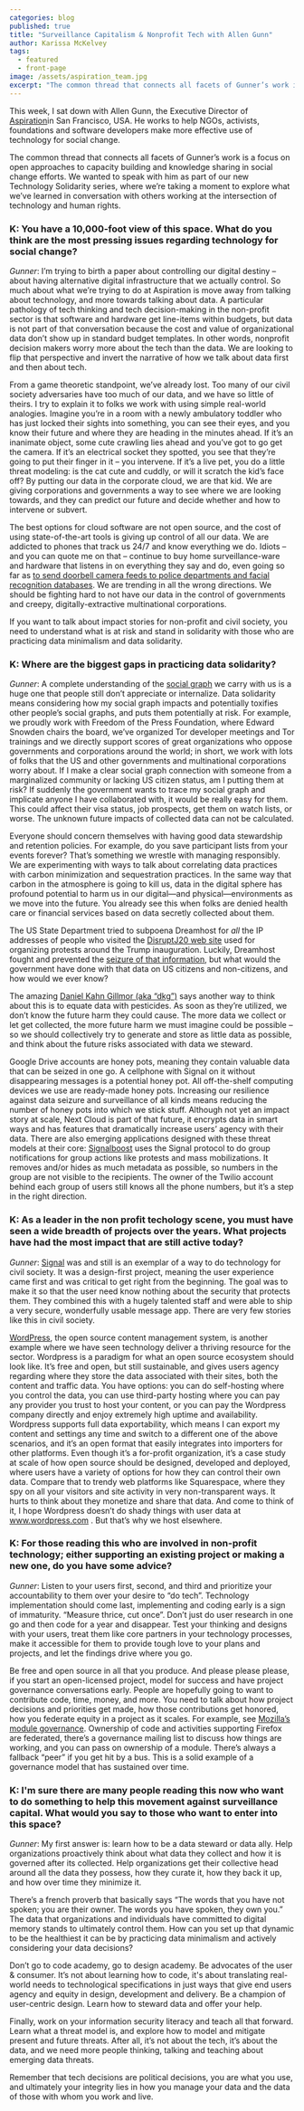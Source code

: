 ```yaml
---
categories: blog
published: true
title: "Surveillance Capitalism & Nonprofit Tech with Allen Gunn"
author: Karissa McKelvey
tags:
  - featured
  - front-page
image: /assets/aspiration_team.jpg
excerpt: "The common thread that connects all facets of Gunner’s work is a focus on open approaches to capacity building and knowledge sharing in social change efforts. We’re taking a moment to explore the intersection of technology and human rights."
---
```


This week, I sat down with Allen Gunn, the Executive Director of [Aspiration](www.aspirationtech.org)in San Francisco, USA. He works to help NGOs, activists, foundations and software developers make more effective use of technology for social change.

The common thread that connects all facets of Gunner’s work is a focus on open approaches to capacity building and knowledge sharing in social change efforts. We wanted to speak with him as part of our new Technology Solidarity series, where we’re taking a moment to explore what we’ve learned in conversation with others working at the intersection of technology and human rights.

### K: You have a 10,000-foot view of this space. What do you think are the most pressing issues regarding technology for social change?  

*Gunner*: 
I’m trying to birth a paper about controlling our digital destiny – about having alternative digital infrastructure that we actually control. So much about what we’re trying to do at Aspiration is move away from talking about technology, and more towards talking about data. A particular pathology of tech thinking and tech decision-making in the non-profit sector is that software and hardware get line-items within budgets, but data is not part of that conversation because the cost and value of organizational data don’t show up in standard budget templates. In other words, nonprofit decision makers worry more about the tech than the data. We are looking to flip that perspective and invert the narrative of how we talk about data first and then about tech.

From a game theoretic standpoint, we’ve already lost. Too many of our civil society adversaries have too much of our data, and we have so little of theirs. I try to explain it to folks we work with using simple real-world analogies. Imagine you’re in a room with a newly ambulatory toddler who has just locked their sights into something, you can see their eyes, and you know their future and where they are heading in the minutes ahead. If it’s an inanimate object, some cute crawling lies ahead and you’ve got to go get the camera. If it’s an electrical socket they spotted, you see that they’re going to put their finger in it – you intervene. If it’s a live pet, you do a little threat modeling: is the cat cute and cuddly, or will it scratch the kid’s face off? By putting our data in the corporate cloud, we are that kid. We are giving corporations and governments a way to see where we are looking towards, and they can predict our future and decide whether and how to intervene or subvert.

The best options for cloud software are not open source, and the cost of using state-of-the-art tools is giving up control of all our data. We are addicted to phones that track us 24/7 and know everything we do. Idiots – and you can quote me on that – continue to buy home surveillance-ware and hardware that listens in on everything they say and do, even going so far as [to send doorbell camera feeds to police departments and facial recognition databases](https://www.eff.org/deeplinks/2019/08/amazons-ring-perfect-storm-privacy-threats). We are trending in all the wrong directions. We should be fighting hard to not have our data in the control of governments and creepy, digitally-extractive multinational corporations.

If you want to talk about impact stories for non-profit and civil society, you need to understand what is at risk and stand in solidarity with those who are practicing data minimalism and data solidarity.

### K: Where are the biggest gaps in practicing data solidarity? 

*Gunner*: 
 A complete understanding of the [social graph](https://en.wikipedia.org/wiki/Social_graph) we carry with us is a huge one that people still don’t appreciate or internalize. Data solidarity means considering how my social graph impacts and potentially toxifies other people’s social graphs, and puts them potentially at risk. For example, we proudly work with Freedom of the Press Foundation, where Edward Snowden chairs the board, we’ve organized Tor developer meetings and Tor trainings and we directly support scores of great organizations who oppose governments and corporations around the world; in short, we work with lots of folks that the US and other governments and multinational corporations worry about. If I make a clear social graph connection with someone from a marginalized community or lacking US citizen status, am I putting them at risk? If suddenly the government wants to trace my social graph and implicate anyone I have collaborated with, it would be really easy for them. This could affect their visa status, job prospects, get them on watch lists, or worse. The unknown future impacts of collected data can not be calculated. 

Everyone should concern themselves with having good data stewardship and retention policies. For example, do you save participant lists from your events forever? That’s something we wrestle with managing responsibly. We are experimenting with ways to talk about correlating data practices with carbon minimization and sequestration practices. In the same way that carbon in the atmosphere is going to kill us, data in the digital sphere has profound potential to harm us in our digital—and physical—environments as we move into the future. You already see this when folks are denied health care or financial services based on data secretly collected about them. 

The US State Department tried to subpoena Dreamhost for *all* the IP addresses of people who visited the [DisruptJ20 web site](http://www.disruptj20.org/) used for organizing protests around the Trump inauguration. Luckily, Dreamhost fought and prevented the [seizure of that information](https://en.wikipedia.org/wiki/DisruptJ20#Legal_proceedings), but what would the government have done with that data on US citizens and non-citizens, and how would we ever know?

The amazing [Daniel Kahn Gillmor (aka “dkg”)](https://www.aclu.org/news/by/daniel-kahn-gillmor/) says another way to think about this is to equate data with pesticides. As soon as they’re utilized, we don’t know the future harm they could cause. The more data we collect or let get collected, the more future harm we must imagine could be possible – so we should collectively try to generate and store as little data as possible, and think about the future risks associated with data we steward.

Google Drive accounts are honey pots, meaning they contain valuable data that can be seized in one go. A cellphone with Signal on it without disappearing messages is a potential honey pot. All off-the-shelf computing devices we use are ready-made honey pots. Increasing our resilience against data seizure and surveillance of all kinds means reducing the number of honey pots into which we stick stuff. Although not yet an impact story at scale, Next Cloud is part of that future, it encrypts data in smart ways and has features that dramatically increase users’ agency with their data. There are also emerging applications designed with these threat models at their core: [Signalboost](https://signalboost.info/) uses the Signal protocol to do group notifications for group actions like protests and mass mobilizations. It removes and/or hides as much metadata as possible, so numbers in the group are not visible to the recipients. The owner of the Twilio account behind each group of users still knows all the phone numbers, but it’s a step in the right direction.

### K: As a leader in the non profit techology scene, you must have seen a wide breadth of projects over the years. What projects have had the most impact that are still active today?

*Gunner*: [Signal](https://signal.org) was and still is an exemplar of a way to do technology for civil society. It was a design-first project, meaning the user experience came first and was critical to get right from the beginning. The goal was to make it so that the user need know nothing about the security that protects them. They combined this with a hugely talented staff and were able to ship a very secure, wonderfully usable message app. There are very few stories like this in civil society.

[WordPress](https://wordpress.org), the open source content management system, is another example where we have seen technology deliver a thriving resource for the sector. Wordpress is a paradigm for what an open source ecosystem should look like. It’s free and open, but still sustainable, and gives users agency regarding where they store the data associated with their sites, both the content and traffic data. You have options: you can do self-hosting where you control the data, you can use third-party hosting where you can pay any provider you trust to host your content, or you can pay the Wordpress company directly and enjoy extremely high uptime and availability. Wordpress supports full data exportability, which means I can export my content and settings any time and switch to a different one of the above scenarios, and it’s an open format that easily integrates into importers for other platforms. Even though it’s a for-profit organization, it’s a case study at scale of how open source should be designed, developed and deployed, where users have a variety of options for how they can control their own data. Compare that to trendy web platforms like Squarespace, where they spy on all your visitors and site activity in very non-transparent ways. It hurts to think about they monetize and share that data. And come to think of it, I hope Wordpress doesn’t do shady things with user data at www.wordpress.com . But that’s why we host elsewhere.

### K: For those reading this who are involved in non-profit technology; either supporting an existing project or making a new one, do you have some advice?

*Gunner*:  Listen to your users first, second, and third and prioritize your accountability to them over your desire to “do tech”. Technology implementation should come last, implementing and coding early is a sign of immaturity. “Measure thrice, cut once”. Don’t just do user research in one go and then code for a year and disappear. Test your thinking and designs with your users, treat them like core partners in your technology processes, make it accessible for them to provide tough love to your plans and projects, and let the findings drive where you go.

Be free and open source in all that you produce. And please please please, if you start an open-licensed project, model for success and have project governance conversations early. People are hopefully going to want to contribute code, time, money, and more. You need to talk about how project decisions and priorities get made, how those contributions get honored, how you federate equity in a project as it scales. For example, see [Mozilla’s module governance](https://wiki.mozilla.org/Modules). Ownership of code and activities supporting Firefox are federated, there’s a governance mailing list to discuss how things are working, and you can pass on ownership of a module. There’s always a fallback “peer” if you get hit by a bus. This is a solid example of a governance model that has sustained over time.


### K: I'm sure there are many people reading this now who want to do something to help this movement against surveillance capital. What would you say to those who want to enter into this space?

*Gunner*: My first answer is: learn how to be a data steward or data ally. Help organizations proactively think about what data they collect and how it is governed after its collected. Help organizations get their collective head around all the data they possess, how they curate it, how they back it up, and how over time they minimize it.

There’s a french proverb that basically says “The words that you have not spoken; you are their owner. The words you have spoken, they own you.” The data that organizations and individuals have committed to digital memory stands to ultimately control them. How can you set up that dynamic to be the healthiest it can be by practicing data minimalism and actively considering your data decisions?

Don’t go to code academy, go to design academy. Be advocates of the user & consumer. It’s not about learning how to code, it's about translating real-world needs to technological specifications in just ways that give end users agency and equity in design, development and delivery. Be a champion of user-centric design. Learn how to steward data and offer your help.

Finally, work on your information security literacy and teach all that forward. Learn what a threat model is, and explore how to model and mitigate present and future threats. After all, it’s not about the tech, it’s about the data, and we need more people thinking, talking and teaching about emerging data threats.

Remember that tech decisions are political decisions, you are what you use, and ultimately your integrity lies in how you manage your data and the data of those with whom you work and live.
